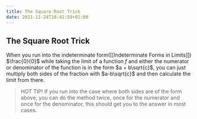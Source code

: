 ```yaml
---
title: The Square Root Trick
date: 2021-11-24T18:41:59+01:00
---
```

## The Square Root Trick
When you run into the indeterminate form([[Indeterminate Forms in Limits]])  $\frac{0}{0}$ while taking the limit of a function $f$ and either the numerator or denominator of the function is in the form $a + b\sqrt{c}$, you can just multiply both sides of the fraction with $a-b\sqrt{c}$ and then calculate the limit from there.

> HOT TIP! If you run into the case where both sides are of the form above, you can do the method twice, once for the numerator and once for the denominator, this should get you to the answer in most cases. 